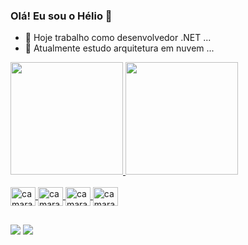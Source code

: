 ### Olá! Eu sou o Hélio 👋

- 🔭 Hoje trabalho como desenvolvedor .NET ...
- 🌱 Atualmente estudo arquitetura em nuvem ...

 <div>
  <a href="https://github.com/camaradahelio">
  <img height="180em" src="https://github-readme-stats.vercel.app/api?username=camaradahelio&show_icons=true&theme=blue-green&include_all_commits=true&count_private=true"/>
  <img height="180em" src="https://github-readme-stats.vercel.app/api/top-langs/?username=camaradahelio&layout=compact&langs_count=7&theme=blue-green"/>
</div>
  
 <div style="display: inline_block"><br>
  <img align="center" alt="camarada-Csharp" height="30" width="40" src="https://img.shields.io/badge/C%23-239120?style=for-the-badge&logo=c-sharp&logoColor=white">
  <img align="center" alt="camarada-net" height="30" width="40" src="https://img.shields.io/badge/.NET-5C2D91?style=for-the-badge&logo=.net&logoColor=white">
  <img align="center" alt="camarada-js" height="30" width="40" src="https://img.shields.io/badge/JavaScript-F7DF1E?style=for-the-badge&logo=javascript&logoColor=black">
  <img align="center" alt="camarada-react" height="30" width="40" src="https://img.shields.io/badge/React-20232A?style=for-the-badge&logo=react&logoColor=61DAFB">
</div>
  
  ##
 
<div> 
  <a href = "mailto:email.hdo@gmail.com"><img src="https://img.shields.io/badge/-Gmail-%23333?style=for-the-badge&logo=gmail&logoColor=white" target="_blank"></a>
  <a href="https://www.linkedin.com/in/heliodutra/" target="_blank"><img src="https://img.shields.io/badge/-LinkedIn-%230077B5?style=for-the-badge&logo=linkedin&logoColor=white" target="_blank"></a>  
</div>
